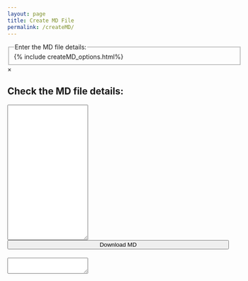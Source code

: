 ```yaml
---
layout: page
title: Create MD File
permalink: /createMD/
---
```


<div class="row"></div>

<fieldset style="display: inline-block; vertical-align: middle;">
  <legend>Enter the MD file details:</legend>
  <div class="container">
  {% include createMD_options.html%}
  </div>
</fieldset>

<div class="row"></div>

<div id="mdModal" class="modal">
    <!-- Modal content -->
    <div class="modal-content">
        <span class="close">×</span>
        <h2>Check the MD file details:</h2>
        <div class="container">
            <textarea id="md" class="abcText"
            rows="20" spellcheck="false">
            </textarea>
            <!-- Allow the user to save their MD-->
            <form>
                <span title="Download the MD data you've entered. Don't lose your work!">      
                    <input value='Download MD' type='button' class="filterButton"         onclick='wssTools.downloadFile(document.getElementById("filename").value, document.getElementById("md").value)' />
                </span>
            </form>
        </div>
    </div>
</div>

<div class="row"></div>

<textarea id="filename" class="abcSource"></textarea>

<style type="text/css">
    .container {
        width: 500px;
        clear: both;
    }
    .container input {
        width: 100%;
        margin-bottom: 5px;
        clear: both;
    }
    .container input[type=checkbox] {
        width: 5%;
        margin-bottom: 5px;
        float: left;
        clear: right;
    }
    .container select {
        width: 100%;
        margin-bottom: 5px;
        clear: both;
    }

</style>

<script>
// Get the modal
var modal = document.getElementById("mdModal");

// Get the <span> element that closes the modal
var span = document.getElementsByClassName("close")[0];

// When the user clicks on <span> (x), close the modal
span.onclick = function() {
    modal.style.display = "none";
}

// When the user clicks anywhere outside of the modal, close it
window.onclick = function(event) {
    if (event.target == modal) {
        modal.style.display = "none";
    }
}

function showForm(textArea, myForm) {
    var elements = document.getElementById(myForm).elements;
    var obj = {};
    var date = new Date();
    var day = date.getDate();
    var month = date.getMonth() + 1;
    var year = date.getFullYear();
    var locationNotProcessed = 1;

    // Display the output in the modal area
    modal.style.display = "block";

    document.getElementById(textArea).innerHTML = '---\n';
    for(var i = 0 ; i < elements.length ; i++){
        var item = elements.item(i);

        if (item.value == "Show MD File") {
            continue;
        }
        switch(item.name) {
            case 'titleID':
                // strip leading 'The ' from title
                obj[item.name] = wssTools.slugify(obj["title"].replace(/^The /, '')) + '.md';
                break;
            case 'key':
                obj[item.name] = wssTools.toTitleCase(item.value);
                break;
            case 'location':
                if (locationNotProcessed) {
                    obj[item.name] = '';
                    var locationString = '';
                    var locationArray = wssTools.getCheckedCheckboxesFor(item.name);
                    for (var j = 0; j < locationArray.length; j++) {   
                        locationString += locationArray[j] + ' ';
                    }
                    if (locationString) {
                        obj[item.name] = locationString;
                    }
                    locationNotProcessed = 0;
                } else {
                    continue;
                }
                break;
            case 'date':
                obj[item.name] = year + '-' + (month<=9 ? '0' + month : month) + '-' + (day <= 9 ? '0' + day : day)
                break;
            case 'mp3_file':
                if (item.checked) {
                    // strip leading 'The ' from title
                    obj[item.name] = '/mp3/' + wssTools.slugify(obj["title"].replace(/^The /, '')) + '.mp3';
                } else {
                    obj[item.name] = '';
                }
                break;
            case 'abc':
                var lines = item.value.split('\n');
                obj[item.name] = '|\n';
                for (var j = 0; j < lines.length; j++) {
                    // Get key from ABC here!!
                    if(lines[j].includes("K:", 0)) {
                        abckey = lines[j].split(':')[1].trim();
                        if (obj['key'] != abckey) {
                            alert('md key: ' + obj['key'] + ' != abc key: ' + abckey);
                        }
                    }
                    obj[item.name] += '    ' + lines[j].replace(/^\s*/, '') + '\n';
                }
                break;
            default:
                obj[item.name] = item.value;
        }
        document.getElementById(textArea).innerHTML += item.name + ': ' + obj[item.name] + '\n';
    }
    document.getElementById(textArea).innerHTML += '---\n';

    // Set the filename for downloading
    document.getElementById("filename").innerHTML = obj["titleID"]
}
</script>
